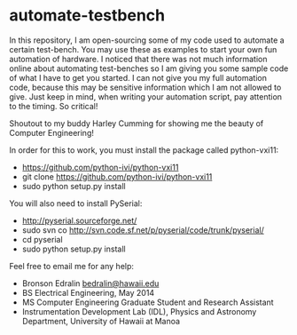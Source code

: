 automate-testbench
==================

In this repository, I am open-sourcing some of my code used to automate a certain test-bench. 
You may use these as examples to start your own fun automation of hardware. I noticed that 
there was not much information online about automating test-benches so I am giving you some 
sample code of what I have to get you started. I can not give you my full automation code, 
because this may be sensitive information which I am not allowed to give. Just keep in mind,
when writing your automation script, pay attention to the timing. So critical!

Shoutout to my buddy Harley Cumming for showing me the beauty of Computer Engineering!

In order for this to work, you must install the package called python-vxi11: 
- https://github.com/python-ivi/python-vxi11
- git clone https://github.com/python-ivi/python-vxi11
- sudo python setup.py install

You will also need to install PySerial:
- http://pyserial.sourceforge.net/
- sudo svn co http://svn.code.sf.net/p/pyserial/code/trunk/pyserial/
- cd pyserial
- sudo python setup.py install

Feel free to email me for any help:
- Bronson Edralin <bedralin@hawaii.edu>
- BS Electrical Engineering, May 2014
- MS Computer Engineering Graduate Student and Research Assistant
- Instrumentation Development Lab (IDL), Physics and Astronomy Department, University of Hawaii at Manoa

